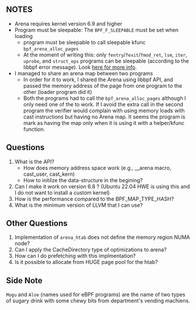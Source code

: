 ## NOTES

* Arena requires kernel version 6.9 and higher
* Program must be sleepable: The `BPF_F_SLEEPABLE` must be set when loading
    - program must be sleepable to call sleepable kfunc `bpf_arena_alloc_pages`
    - At the moment of writing this: only `fentry`/`fexit`/`fmod_ret`, `lsm`,
      `iter`, `uprobe`, and `struct_ops` programs can be sleepable (according
      to the libbpf error message). Look [here for more info](https://github.com/libbpf/libbpf/blob/master/docs/program_types.rst).
* I managed to share an arena map between two programs
    - In order for it to work, I shared the Arena using libbpf API, and passed
      the memory address of the page from one program to the other (loader
      program did it)
    - Both the programs had to call the `bpf_arena_alloc_pages` although I only
      need one of the to work. If I avoid the extra call in the second program
      the verifier would complain with using memory loads with cast
      instructions but having no Arena map. It seems the program is mark as
      having the map only when it is using it with a helper/kfunc function.

## Questions

1. What is the API?
    -  How does memory address space work (e.g., __arena macro, cast_user,
    cast_kern)
    - How to initilze the data-structure in the begining?
2. Can I make it work on version 6.8 ? (Ubuntu 22.04 HWE is using this and
   I do not want to install a custom kernel)
3. How is the performance compared to the BPF_MAP_TYPE_HASH?
4. What is the minimum version of LLVM that I can use?

## Other Questions

1. Implementation of `arena_htab` does not define the memory region NUMA node?
2. Can I apply the CacheDirectory type of optimizations to arena?
3. How can I do prefetching with this implmentation?
4. Is it possible to allocate from HUGE page pool for the htab?

## Side Note

`Mogu` and `Aloe` (names used for eBPF programs) are the name of two types of
sugary drink with some chewy bits from department's vending machiens.
